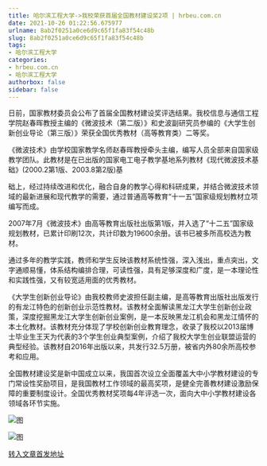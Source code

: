 ```yaml
---
title: 哈尔滨工程大学->我校荣获首届全国教材建设奖2项 | hrbeu.com.cn
date: 2021-10-26 01:22:56.675977
urlname: 8ab2f0251a0ce6d9c65f1fa83f54c48b
slug: 8ab2f0251a0ce6d9c65f1fa83f54c48b
tags: 
- 哈尔滨工程大学
categories:
- hrbeu.com.cn
- 哈尔滨工程大学
authorbox: false
sidebar: false
---
```

日前，国家教材委员会公布了首届全国教材建设奖评选结果。我校信息与通信工程学院赵春晖教授主编的《微波技术（第二版）》和史波副研究员参编的《大学生创新创业导论（第三版）》荣获全国优秀教材（高等教育类）二等奖。

《微波技术》由学校国家教学名师赵春晖教授牵头主编，编写人员全部来自国家级教学团队。此教材是在已出版的国家电工电子教学基地系列教材《现代微波技术基础》(2000.2第1版、2003.8第2版)基
<!--more-->
础上，经过持续改进和优化，融合自身的教学心得和科研成果，并结合微波技术领域的最新进展和现代教学的需要，通过普通高等教育“十一五”国家级规划教材立项编写而成。

2007年7月《微波技术》由高等教育出版社出版第1版，并入选了“十二五”国家级规划教材，已累计印刷12次，共计印数为19600余册。该书已被多所高校选为教材。

通过多年的教学实践，教师和学生反映该教材系统性强，深入浅出，重点突出，文字通顺易懂，体系结构编排合理，可读性强，具有足够深度和广度，是一本理论性和实践性强，又有较宽适用面的优秀教材。

《大学生创新创业导论》由我校教师史波担任副主编，是高等教育出版社出版发行的有龙江特色的创新创业示范性教材。该教材全面解读黑龙江大学生创新创业政策，深度挖掘黑龙江大学生创新创业案例，是一本反映黑龙江机会和黑龙江情怀的本土化教材。该教材充分体现了学校创新创业教育理念，收录了我校以2013届博士毕业生王天为代表的3个学生创业典型案例，介绍了我校大学生创业联盟运营的典型经验。该教材自2016年出版以来，共发行32.5万册，被省内外80余所高校参考和应用。

全国教材建设奖是新中国成立以来，我国首次设立全面覆盖大中小学教材建设的专门常设性奖励项目，是我国教材工作领域的最高奖项，是健全完善教材建设激励保障的重要制度设计。全国优秀教材奖项每4年评选一次，面向大中小学教材建设各领域各环节实施。

![图](http://gongxue.cn/__local/3/40/E2/70FEAEAFE3C82F8B1DC93F56BE0_D62C9898_1E71E.jpg)

![图](http://gongxue.cn/__local/5/F7/2B/CFD486269E5FDCB66632840789F_4D885F9C_12AEE.jpg)

[转入文章首发地址](http://gongxue.cn/info/1141/68325.htm)